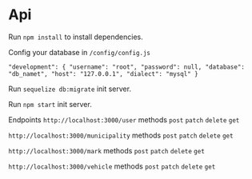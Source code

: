 # Api

Run `npm install` to install dependencies.

Config your database in `/config/config.js`

``
"development": {
    "username": "root",
    "password": null,
    "database": "db_namet",
    "host": "127.0.0.1",
    "dialect": "mysql"
  }
  ``

Run `sequelize db:migrate` init server.

Run `npm start` init server.

Endpoints
`http://localhost:3000/user` methods `post` `patch` `delete` `get`

`http://localhost:3000/municipality` methods `post` `patch` `delete` `get`

`http://localhost:3000/mark` methods `post` `patch` `delete` `get`

`http://localhost:3000/vehicle` methods `post` `patch` `delete` `get`
